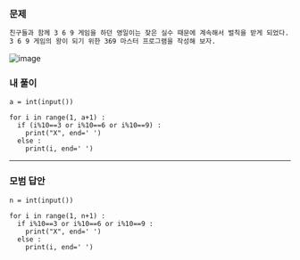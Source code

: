### 문제 
```sh
친구들과 함께 3 6 9 게임을 하던 영일이는 잦은 실수 때문에 계속해서 벌칙을 받게 되었다.
3 6 9 게임의 왕이 되기 위한 369 마스터 프로그램을 작성해 보자.
```

![image](https://user-images.githubusercontent.com/58898466/149296334-2ff2ec7d-60b6-4e64-9d57-ea57a16ae9b6.png)


### 내 풀이
~~~
a = int(input())

for i in range(1, a+1) :
  if (i%10==3 or i%10==6 or i%10==9) :
    print("X", end=' ')
  else :
    print(i, end=' ')
~~~

***
### 모범 답안
~~~
n = int(input())

for i in range(1, n+1) :
  if i%10==3 or i%10==6 or i%10==9 :
    print("X", end=' ')
  else :
    print(i, end=' ')
~~~

